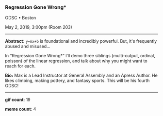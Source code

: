 ### Regression Gone Wrong*

ODSC • Boston 

May 2, 2019, 3:00pm (Room 203)

---

**Abstract:** `y=mx+b` is foundational and incredibly powerful. But, it's frequently abused and misused...

In “Regression Gone Wrong*” I’ll demo three siblings (multi-output, ordinal, poisson) of the linear regression, and talk about why you might want to reach for each.

**Bio:** Max is a Lead Instructor at General Assembly and an Apress Author. He likes climbing, making pottery, and fantasy sports. This will be his fourth ODSC!

----

**gif count**: 19

**meme count**: 4
